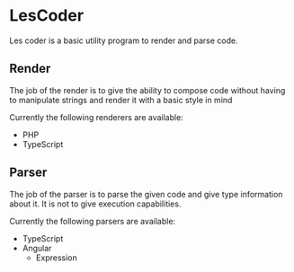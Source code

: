 # LesCoder

Les coder is a basic utility program to render and parse code.

## Render

The job of the render is to give the ability to compose code without having to manipulate strings and render it with a basic style in mind

Currently the following renderers are available:
- PHP
- TypeScript

## Parser

The job of the parser is to parse the given code and give type information about it. It is not to give execution capabilities.

Currently the following parsers are available:
- TypeScript
- Angular
  - Expression